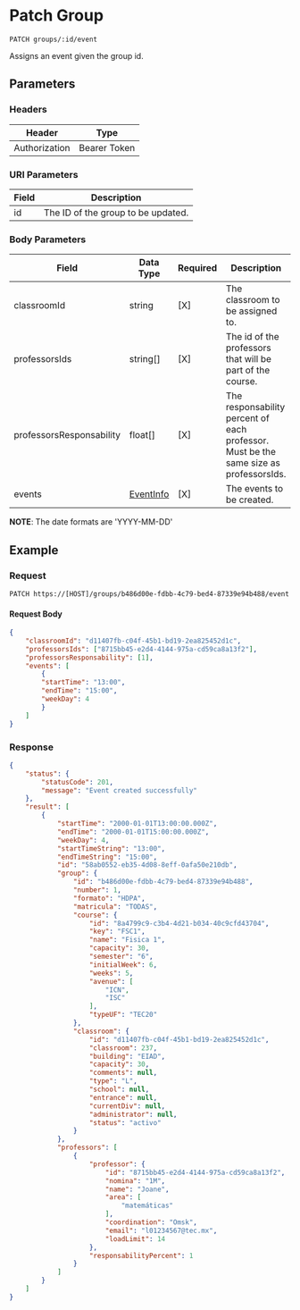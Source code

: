 # Patch Group

    PATCH groups/:id/event
    
Assigns an event given the group id. 

## Parameters

### Headers
Header | Type
--- | ---
Authorization | Bearer Token

### URI Parameters
Field | Description
--- | ---
id | The ID of the group to be updated.

### Body Parameters

Field | Data Type | Required | Description
--- | --- | --- | ---
classroomId | string | [X] | The classroom to be assigned to.
professorsIds | string[] | [X] | The id of the professors that will be part of the course.
professorsResponsability | float[] | [X] | The responsability percent of each professor. Must be the same size as professorsIds.
events | [EventInfo][] | [X] | The events to be created.

**NOTE**: The date formats are 'YYYY-MM-DD'

## Example
### Request

    PATCH https://[HOST]/groups/b486d00e-fdbb-4c79-bed4-87339e94b488/event

#### Request Body    
```json
{
    "classroomId": "d11407fb-c04f-45b1-bd19-2ea825452d1c",
    "professorsIds": ["8715bb45-e2d4-4144-975a-cd59ca8a13f2"],
    "professorsResponsability": [1],
    "events": [
        {
        "startTime": "13:00",
        "endTime": "15:00",
        "weekDay": 4
        }
    ]
}
```

### Response
``` json
{
    "status": {
        "statusCode": 201,
        "message": "Event created successfully"
    },
    "result": [
        {
            "startTime": "2000-01-01T13:00:00.000Z",
            "endTime": "2000-01-01T15:00:00.000Z",
            "weekDay": 4,
            "startTimeString": "13:00",
            "endTimeString": "15:00",
            "id": "58ab0552-eb35-4d08-8eff-0afa50e210db",
            "group": {
                "id": "b486d00e-fdbb-4c79-bed4-87339e94b488",
                "number": 1,
                "formato": "HDPA",
                "matricula": "TODAS",
                "course": {
                    "id": "8a4799c9-c3b4-4d21-b034-40c9cfd43704",
                    "key": "FSC1",
                    "name": "Fisica 1",
                    "capacity": 30,
                    "semester": "6",
                    "initialWeek": 6,
                    "weeks": 5,
                    "avenue": [
                        "ICN",
                        "ISC"
                    ],
                    "typeUF": "TEC20"
                },
                "classroom": {
                    "id": "d11407fb-c04f-45b1-bd19-2ea825452d1c",
                    "classroom": 237,
                    "building": "EIAD",
                    "capacity": 30,
                    "comments": null,
                    "type": "L",
                    "school": null,
                    "entrance": null,
                    "currentDiv": null,
                    "administrator": null,
                    "status": "activo"
                }
            },
            "professors": [
                {
                    "professor": {
                        "id": "8715bb45-e2d4-4144-975a-cd59ca8a13f2",
                        "nomina": "1M",
                        "name": "Joane",
                        "area": [
                            "matemáticas"
                        ],
                        "coordination": "Omsk",
                        "email": "l01234567@tec.mx",
                        "loadLimit": 14
                    },
                    "responsabilityPercent": 1
                }
            ]
        }
    ]
}
```
[EventInfo]: /server/api-docs/events/EventInfo.md